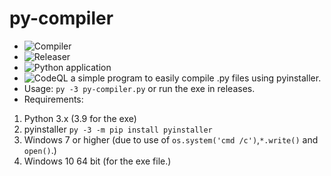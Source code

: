 # py-compiler
* ![Compiler](https://github.com/Lord-Giganticus/py-compiler/workflows/Compiler/badge.svg)
* ![Releaser](https://github.com/Lord-Giganticus/py-compiler/workflows/Releaser/badge.svg)
* ![Python application](https://github.com/Lord-Giganticus/py-compiler/workflows/Python%20application/badge.svg)
* ![CodeQL](https://github.com/Lord-Giganticus/py-compiler/workflows/CodeQL/badge.svg)
a simple program to easily compile .py files using pyinstaller.
* Usage:
`py -3 py-compiler.py` or run the exe in releases.
* Requirements:
1. Python 3.x (3.9 for the exe)
2. pyinstaller `py -3 -m pip install pyinstaller`
3. Windows 7 or higher (due to use of `os.system('cmd /c')`,`*.write()` and `open()`.)
4. Windows 10 64 bit (for the exe file.)
